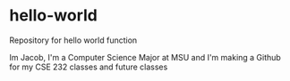 # hello-world
Repository for hello world function

Im Jacob, I'm a Computer Science Major at MSU and I'm making a Github for
my CSE 232 classes and future classes
